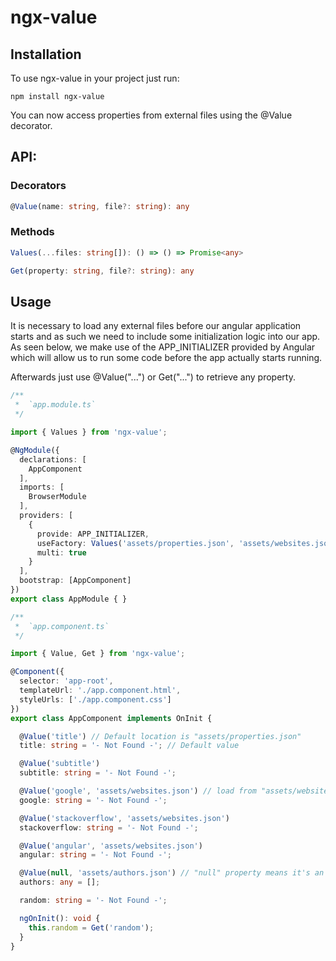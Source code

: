 # ngx-value

## Installation

To use ngx-value in your project just run:

```
npm install ngx-value
```

You can now access properties from external files using the @Value decorator.

## API:

### Decorators
```ts
@Value(name: string, file?: string): any
```

### Methods
```ts
Values(...files: string[]): () => () => Promise<any>
```

```ts
Get(property: string, file?: string): any
```

## Usage

It is necessary to load any external files before our angular application starts and as such we need to include some initialization logic into our app. As seen below, we make use of the APP_INITIALIZER provided by Angular which will allow us to run some code before the app actually starts running.

Afterwards just use @Value("...") or Get("...") to retrieve any property.

```ts
/**
 *  `app.module.ts`
 */

import { Values } from 'ngx-value';

@NgModule({
  declarations: [
    AppComponent
  ],
  imports: [
    BrowserModule
  ],
  providers: [
    {
      provide: APP_INITIALIZER,
      useFactory: Values('assets/properties.json', 'assets/websites.json', 'assets/authors.json'),
      multi: true
    }
  ],
  bootstrap: [AppComponent]
})
export class AppModule { }
```

```ts
/**
 *  `app.component.ts`
 */

import { Value, Get } from 'ngx-value';

@Component({
  selector: 'app-root',
  templateUrl: './app.component.html',
  styleUrls: ['./app.component.css']
})
export class AppComponent implements OnInit {

  @Value('title') // Default location is "assets/properties.json"
  title: string = '- Not Found -'; // Default value

  @Value('subtitle')
  subtitle: string = '- Not Found -';

  @Value('google', 'assets/websites.json') // load from "assets/websites.json"
  google: string = '- Not Found -';

  @Value('stackoverflow', 'assets/websites.json')
  stackoverflow: string = '- Not Found -';

  @Value('angular', 'assets/websites.json')
  angular: string = '- Not Found -';

  @Value(null, 'assets/authors.json') // "null" property means it's an array
  authors: any = [];

  random: string = '- Not Found -';

  ngOnInit(): void {
    this.random = Get('random');
  }
}
```
